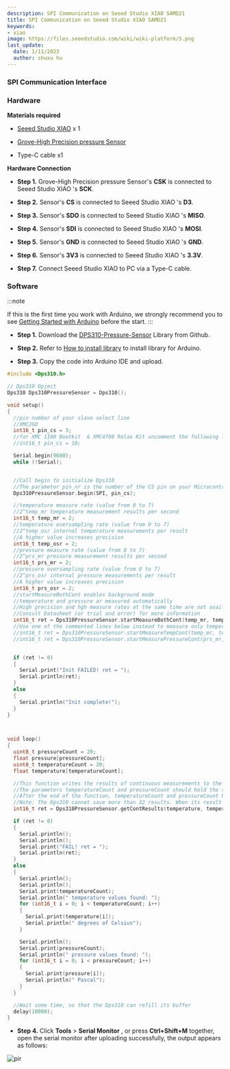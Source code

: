```yaml
---
description: SPI Communication on Seeed Studio XIAO SAMD21
title: SPI Communication on Seeed Studio XIAO SAMD21
keywords:
- xiao
image: https://files.seeedstudio.com/wiki/wiki-platform/S.png
last_update:
  date: 1/11/2023
  author: shuxu hu
---
```

### SPI Communication Interface

### Hardware

**Materials required**

- [Seeed Studio XIAO](https://www.seeedstudio.com/Seeeduino-XIAO-Arduino-Microcontroller-SAMD21-Cortex-M0+-p-4426.html) x 1

- [Grove-High Precision pressure Sensor](https://www.seeedstudio.com/Grove-High-Precision-Barometer-Sensor-DPS310-p-4397.html)

- Type-C cable x1

**Hardware Connection**

- **Step 1.** Grove-High Precision pressure Sensor's **CSK** is connected to Seeed Studio XIAO 's **SCK**.

- **Step 2.** Sensor's **CS** is connected to Seeed Studio XIAO 's **D3**.

- **Step 3.** Sensor's **SDO** is connected to Seeed Studio XIAO 's **MISO**.

- **Step 4.** Sensor's **SDI** is connected to Seeed Studio XIAO 's **MOSI**.

- **Step 5.** Sensor's **GND** is connected to Seeed Studio XIAO 's **GND**.

- **Step 6.** Sensor's **3V3** is connected to Seeed Studio XIAO 's **3.3V**.

- **Step 7.** Connect Seeed Studio XIAO to PC via a Type-C cable.

### Software

:::note

If this is the first time you work with Arduino, we strongly recommend you to see [Getting Started with Arduino](https://wiki.seeedstudio.com/Getting_Started_with_Arduino/) before the start.
:::

- **Step 1.** Download the [DPS310-Pressure-Sensor](https://github.com/Infineon/DPS310-Pressure-Sensor.git) Library from Github.

- **Step 2.** Refer to [How to install library](https://wiki.seeedstudio.com/How_to_install_Arduino_Library) to install library for Arduino.

- **Step 3.** Copy the code into Arduino IDE and upload.

```c
#include <Dps310.h>

// Dps310 Opject
Dps310 Dps310PressureSensor = Dps310();

void setup()
{
  //pin number of your slave select line
  //XMC2GO
  int16_t pin_cs = 3;
  //for XMC 1100 Bootkit  & XMC4700 Relax Kit uncomment the following line
  //int16_t pin_cs = 10;

  Serial.begin(9600);
  while (!Serial);


  //Call begin to initialize Dps310
  //The parameter pin_nr is the number of the CS pin on your Microcontroller
  Dps310PressureSensor.begin(SPI, pin_cs);

  //temperature measure rate (value from 0 to 7)
  //2^temp_mr temperature measurement results per second
  int16_t temp_mr = 2;
  //temperature oversampling rate (value from 0 to 7)
  //2^temp_osr internal temperature measurements per result
  //A higher value increases precision
  int16_t temp_osr = 2;
  //pressure measure rate (value from 0 to 7)
  //2^prs_mr pressure measurement results per second
  int16_t prs_mr = 2;
  //pressure oversampling rate (value from 0 to 7)
  //2^prs_osr internal pressure measurements per result
  //A higher value increases precision
  int16_t prs_osr = 2;
  //startMeasureBothCont enables background mode
  //temperature and pressure ar measured automatically
  //High precision and hgh measure rates at the same time are not available.
  //Consult Datasheet (or trial and error) for more information
  int16_t ret = Dps310PressureSensor.startMeasureBothCont(temp_mr, temp_osr, prs_mr, prs_osr);
  //Use one of the commented lines below instead to measure only temperature or pressure
  //int16_t ret = Dps310PressureSensor.startMeasureTempCont(temp_mr, temp_osr);
  //int16_t ret = Dps310PressureSensor.startMeasurePressureCont(prs_mr, prs_osr);


  if (ret != 0)
  {
    Serial.print("Init FAILED! ret = ");
    Serial.println(ret);
  }
  else
  {
    Serial.println("Init complete!");
  }
}



void loop()
{
  uint8_t pressureCount = 20;
  float pressure[pressureCount];
  uint8_t temperatureCount = 20;
  float temperature[temperatureCount];

  //This function writes the results of continuous measurements to the arrays given as parameters
  //The parameters temperatureCount and pressureCount should hold the sizes of the arrays temperature and pressure when the function is called
  //After the end of the function, temperatureCount and pressureCount hold the numbers of values written to the arrays
  //Note: The Dps310 cannot save more than 32 results. When its result buffer is full, it won't save any new measurement results
  int16_t ret = Dps310PressureSensor.getContResults(temperature, temperatureCount, pressure, pressureCount);

  if (ret != 0)
  {
    Serial.println();
    Serial.println();
    Serial.print("FAIL! ret = ");
    Serial.println(ret);
  }
  else
  {
    Serial.println();
    Serial.println();
    Serial.print(temperatureCount);
    Serial.println(" temperature values found: ");
    for (int16_t i = 0; i < temperatureCount; i++)
    {
      Serial.print(temperature[i]);
      Serial.println(" degrees of Celsius");
    }

    Serial.println();
    Serial.print(pressureCount);
    Serial.println(" pressure values found: ");
    for (int16_t i = 0; i < pressureCount; i++)
    {
      Serial.print(pressure[i]);
      Serial.println(" Pascal");
    }
  }

  //Wait some time, so that the Dps310 can refill its buffer
  delay(10000);
}
```

- **Step 4.** Click **Tools** > **Serial Monitor** , or press **Ctrl+Shift+M** together, open the serial monitor after uploading successfully, the output appears as follows:

<!-- ![](https://files.seeedstudio.com/wiki/Seeeduino-XIAO/img/spi.png) -->
  <p style={{textAlign: 'center'}}><img src="https://files.seeedstudio.com/wiki/Seeeduino-XIAO/img/spi.png" alt="pir" width={600} height="auto" /></p>
